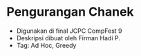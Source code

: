 # Pengurangan Chanek

- Digunakan di final JCPC CompFest 9
- Deskripsi dibuat oleh Firman Hadi P.
- Tag: Ad Hoc, Greedy

